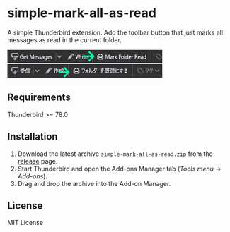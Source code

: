 # simple-mark-all-as-read

A simple Thunderbird extension.
Add the toolbar button that just marks all messages as read in the current folder.

![screenshot](ss.png)

## Requirements

Thunderbird >= 78.0

## Installation

1. Download the latest archive `simple-mark-all-as-read.zip` from the [release](https://github.com/ugai/simple-mark-all-as-read/releases) page.
2. Start Thunderbird and open the Add-ons Manager tab (*Tools menu* -> *Add-ons*).
3. Drag and drop the archive into the Add-on Manager.

## License

MIT License

